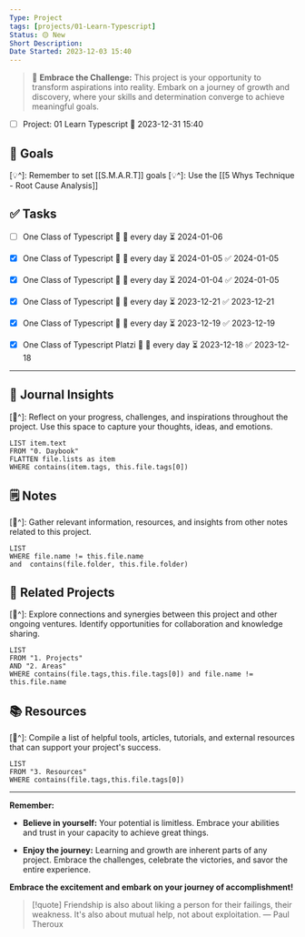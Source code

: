 ```yaml
---
Type: Project
tags: [projects/01-Learn-Typescript]
Status: 🟡 New
Short Description:
Date Started: 2023-12-03 15:40
---
```

> 🌟 **Embrace the Challenge:** 
> This project is your opportunity to transform aspirations into reality. Embark on a journey of growth and discovery, where your skills and determination converge to achieve meaningful goals.

- [ ] Project: 01 Learn Typescript 📅  2023-12-31 15:40
## 🎯 **Goals**
[💡^]: Remember to set [[S.M.A.R.T]] goals
[💡^]: Use the [[5 Whys Technique - Root Cause Analysis]]


## ✅ **Tasks**
 
 - [ ] One Class of Typescript 🔺 🔁 every day ⏳ 2024-01-06
 - [x] One Class of Typescript 🔺 🔁 every day ⏳ 2024-01-05 ✅ 2024-01-05
 - [x] One Class of Typescript 🔺 🔁 every day ⏳ 2024-01-04 ✅ 2024-01-05
 - [x] One Class of Typescript 🔺 🔁 every day ⏳ 2023-12-21 ✅ 2023-12-21
 - [x] One Class of Typescript 🔺 🔁 every day ⏳ 2023-12-19 ✅ 2023-12-19
 - [x] One Class of Typescript  Platzi 🔺 🔁 every day ⏳ 2023-12-18 ✅ 2023-12-18


---
## 📖 Journal Insights
[💭^]: Reflect on your progress, challenges, and inspirations throughout the project. Use this space to capture your thoughts, ideas, and emotions.

``` dataview
LIST item.text
FROM "0. Daybook"
FLATTEN file.lists as item
WHERE contains(item.tags, this.file.tags[0])

```

## 🗒 Notes
[💭^]: Gather relevant information, resources, and insights from other notes related to this project.
``` dataview
LIST 
WHERE file.name != this.file.name 
and  contains(file.folder, this.file.folder)
```


## 🤝 Related Projects
[💭^]: Explore connections and synergies between this project and other ongoing ventures. Identify opportunities for collaboration and knowledge sharing.
``` dataview
LIST 
FROM "1. Projects"
AND "2. Areas"
WHERE contains(file.tags,this.file.tags[0]) and file.name != this.file.name
```

## 📚 Resources
[💭^]: Compile a list of helpful tools, articles, tutorials, and external resources that can support your project's success.
``` dataview
LIST 
FROM "3. Resources"
WHERE contains(file.tags,this.file.tags[0])
```


---
**Remember:**

- **Believe in yourself:** Your potential is limitless. Embrace your abilities and trust in your capacity to achieve great things.

- **Enjoy the journey:** Learning and growth are inherent parts of any project. Embrace the challenges, celebrate the victories, and savor the entire experience.

**Embrace the excitement and embark on your journey of accomplishment!**

> [!quote] Friendship is also about liking a person for their failings, their weakness. It's also about mutual help, not about exploitation.
> — Paul Theroux
